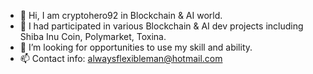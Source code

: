 - 👋 Hi, I am cryptohero92 in Blockchain & AI world.
- 👀 I had participated in various Blockchain & AI dev projects including Shiba Inu Coin, Polymarket, Toxina.
- 💞️ I’m looking for opportunities to use my skill and ability.
- 📫 Contact info: alwaysflexibleman@hotmail.com

<!---
cryptohero92/cryptohero92 is a ✨ special ✨ repository because its `README.md` (this file) appears on your GitHub profile.
You can click the Preview link to take a look at your changes.
--->
